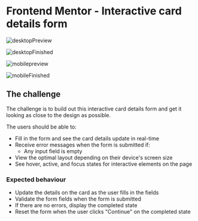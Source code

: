 # Frontend Mentor - Interactive card details form



![desktopPreview](https://github.com/rodrigotfdev/credit-card-preview/assets/52326702/d8f1484a-2b20-44c0-98a6-5e1808d4e6ba)

![desktopFinished](https://github.com/rodrigotfdev/credit-card-preview/assets/52326702/75432c8b-18a2-4419-8564-f89efbcadeed)

![mobilepreview](https://github.com/rodrigotfdev/credit-card-preview/assets/52326702/2d4a7696-c8a9-4a88-a070-b03336a913e0)

![mobileFinished](https://github.com/rodrigotfdev/credit-card-preview/assets/52326702/510edae8-c824-4653-9ed7-2d9ec4bc76f2)





## The challenge

The challenge is to build out this interactive card details form and get it looking as close to the design as possible.

The users should be able to: 

- Fill in the form and see the card details update in real-time
- Receive error messages when the form is submitted if:
  - Any input field is empty
- View the optimal layout depending on their device's screen size
- See hover, active, and focus states for interactive elements on the page



### Expected behaviour

- Update the details on the card as the user fills in the fields
- Validate the form fields when the form is submitted
- If there are no errors, display the completed state
- Reset the form when the user clicks "Continue" on the completed state









